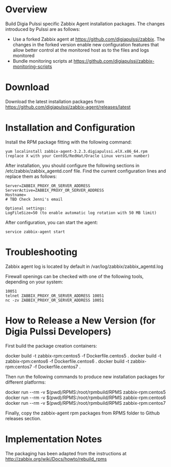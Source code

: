 # Overview

Build Digia Pulssi specific Zabbix Agent installation packages. The changes introduced by Pulssi are as follows:

- Use a forked Zabbix agent at https://github.com/digiapulssi/zabbix. The changes in the forked version
  enable new configuration features that allow better control at the monitored host as to the files and
  logs monitored
- Bundle monitoring scripts at https://github.com/digiapulssi/zabbix-monitoring-scripts

# Download

Download the latest installation packages from https://github.com/digiapulssi/zabbix-agent/releases/latest

# Installation and Configuration

Install the RPM package fitting with the following command:

```
yum localinstall zabbix-agent-3.2.3.digiapulssi.elX.x86_64.rpm
(replace X with your CentOS/RedHat/Oracle Linux version number)
```

After installation, you should configure the following sections in /etc/zabbix/zabbix_agentd.conf file.
Find the current configuration lines and replace them as follows:
```
Server=ZABBIX_PROXY_OR_SERVER_ADDRESS
ServerActive=ZABBIX_PROXY_OR_SERVER_ADDRESS
Hostname=
# TBD Check Jenni's email

Optional settings:
LogFileSize=50 (to enable automatic log rotation with 50 MB limit)
```

After configuration, you can start the agent:
```
service zabbix-agent start
```

# Troubleshooting

Zabbix agent log is located by default in /var/log/zabbix/zabbix_agentd.log

Firewall openings can be checked with one of the following tools, depending on your system:
```
10051
telnet ZABBIX_PROXY_OR_SERVER_ADDRESS 10051
nc -zv ZABBIX_PROXY_OR_SERVER_ADDRESS 10051
```

# How to Release a New Version (for Digia Pulssi Developers)

First build the package creation containers:

docker build -t zabbix-rpm:centos5 -f Dockerfile.centos5 .
docker build -t zabbix-rpm:centos6 -f Dockerfile.centos6 .
docker build -t zabbix-rpm:centos7 -f Dockerfile.centos7 .

Then run the following commands to produce new installation packages for different platforms:

docker run --rm -v $(pwd)/RPMS:/root/rpmbuild/RPMS zabbix-rpm:centos5
docker run --rm -v $(pwd)/RPMS:/root/rpmbuild/RPMS zabbix-rpm:centos6
docker run --rm -v $(pwd)/RPMS:/root/rpmbuild/RPMS zabbix-rpm:centos7

Finally, copy the zabbix-agent rpm packages from RPMS folder to Github releases section.

# Implementation Notes

The packaging has been adapted from the instructions at http://zabbix.org/wiki/Docs/howto/rebuild_rpms
